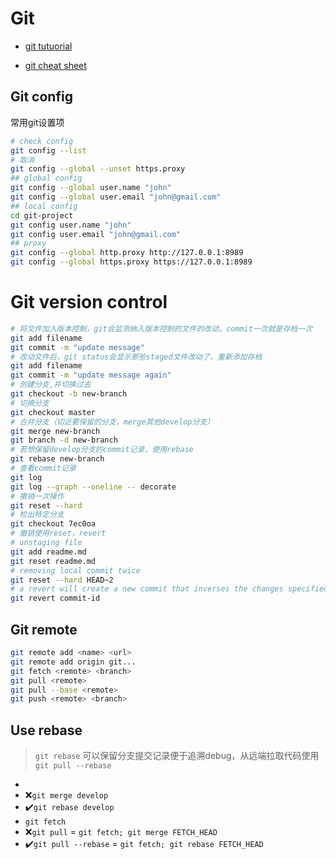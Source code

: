 # Git

- [git tutuorial](https://www.atlassian.com/git/tutorials)

- [git cheat sheet](https://www.atlassian.com/git/tutorials/atlassian-git-cheatsheet)

## Git config

常用git设置项

```bash
# check config
git config --list
# 取消
git config --global --unset https.proxy
## global config
git config --global user.name "john"
git config --global user.email "john@gmail.com"
## local config
cd git-project
git config user.name "john"
git config user.email "john@gmail.com"
## proxy
git config --global http.proxy http://127.0.0.1:8989
git config --global https.proxy https://127.0.0.1:8989
```

# Git version control

```bash
# 将文件加入版本控制，git会监测纳入版本控制的文件的改动，commit一次就是存档一次
git add filename
git commit -m "update message"
# 改动文件后，git status会显示那些staged文件改动了，重新添加存档
git add filename
git commit -m "update message again"
# 创建分支,并切换过去
git checkout -b new-branch
# 切换分支
git checkout master
# 合并分支（切近要保留的分支，merge其他develop分支）
git merge new-branch
git branch -d new-branch
# 若想保留develop分支的commit记录，使用rebase
git rebase new-branch
# 查看commit记录
git log
git log --graph --oneline -- decorate
# 撤销一次操作
git reset --hard
# 检出特定分支
git checkout 7ec0oa
# 撤销使用reset，revert
# unstaging file
git add readme.md
git reset readme.md
# removing local commit twice
git reset --hard HEAD~2
# a revert will create a new commit that inverses the changes specified. Git revert is a safer alternative to git reset in regards to losing work. 
git revert commit-id
```

## Git remote

```bash
git remote add <name> <url>
git remote add origin git...
git fetch <remote> <branch>
git pull <remote>
git pull --base <remote>
git push <remote> <branch>
```



## Use rebase

> `git rebase` 可以保留分支提交记录便于追溯debug，从远端拉取代码使用`git pull --rebase`

- 
- :x:`git merge develop`
- :heavy_check_mark:`git rebase develop`
- `git fetch`
- :x:`git pull` = `git fetch; git merge FETCH_HEAD`
- :heavy_check_mark:`git pull --rebase` = `git fetch; git rebase FETCH_HEAD`

